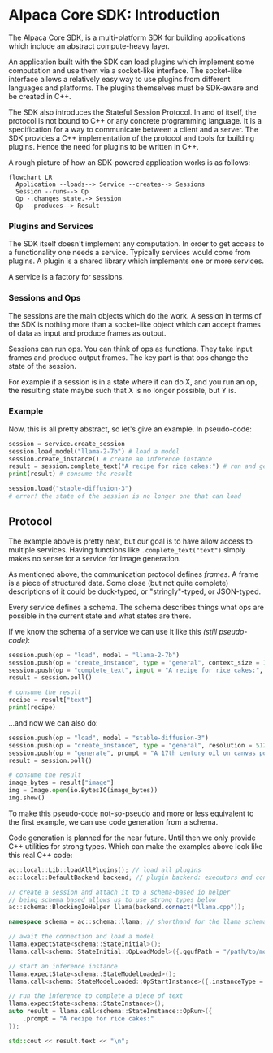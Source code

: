 # Alpaca Core SDK: Introduction

The Alpaca Core SDK, is a multi-platform SDK for building applications which include an abstract compute-heavy layer. 

An application built with the SDK can load plugins which implement some computation and use them via a socket-like interface. The socket-like interface allows a relatively easy way to use plugins from different languages and platforms. The plugins themselves must be SDK-aware and be created in C++.

The SDK also introduces the Stateful Session Protocol. In and of itself, the protocol is not bound to C++ or any concrete programming language. It is a specification for a way to communicate between a client and a server. The SDK provides a C++ implementation of the protocol and tools for building plugins. Hence the need for plugins to be written in C++.

A rough picture of how an SDK-powered application works is as follows:

```mermaid
flowchart LR
  Application --loads--> Service --creates--> Sessions
  Session --runs--> Op
  Op -.changes state.-> Session 
  Op --produces--> Result  
```

### Plugins and Services

The SDK itself doesn't implement any computation. In order to get access to a functionality one needs a service. Typically services would come from plugins. A plugin is a shared library which implements one or more services. 

A service is a factory for sessions. 

### Sessions and Ops

The sessions are the main objects which do the work. A session in terms of the SDK is nothing more than a socket-like object which can accept frames of data as input and produce frames as output.

Sessions can run ops. You can think of ops as functions. They take input frames and produce output frames. The key part is that ops change the state of the session. 

For example if a session is in a state where it can do X, and you run an op, the resulting state maybe such that X is no longer possible, but Y is.

### Example

Now, this is all pretty abstract, so let's give an example. In pseudo-code:

```python
session = service.create_session
session.load_model("llama-2-7b") # load a model
session.create_instance() # create an inference instance
result = session.complete_text("A recipe for rice cakes:") # run and get result
print(result) # consume the result

session.load("stable-diffusion-3") 
# error! the state of the session is no longer one that can load 
```

## Protocol

The example above is pretty neat, but our goal is to have allow access to multiple services. Having functions like `.complete_text("text")` simply makes no sense for a service for image generation.

As mentioned above, the communication protocol defines *frames*. A frame is a piece of structured data. Some close (but not quite complete) descriptions of it could be duck-typed, or "stringly"-typed, or JSON-typed.

Every service defines a schema. The schema describes things what ops are possible in the current state and what states are there.

If we know the schema of a service we can use it like this *(still pseudo-code)*:

```python
session.push(op = "load", model = "llama-2-7b")
session.push(op = "create_instance", type = "general", context_size = 1024)
session.push(op = "complete_text", input = "A recipe for rice cakes:", max_tokens = 2000)
result = session.poll()

# consume the result
recipe = result["text"]
print(recipe)
```

...and now we can also do:

```python
session.push(op = "load", model = "stable-diffusion-3")
session.push(op = "create_instance", type = "general", resolution = 512)
session.push(op = "generate", prompt = "A 17th century oil on canvas portrait of Darth Vader") 
result = session.poll()

# consume the result
image_bytes = result["image"]
img = Image.open(io.BytesIO(image_bytes))
img.show()
```

To make this pseudo-code not-so-pseudo and more or less equivalent to the first example, we can use code generation from a schema.

Code generation is planned for the near future. Until then we only provide C++ utilities for strong types. Which can make the examples above look like this real C++ code:

```cpp
ac::local::Lib::loadAllPlugins(); // load all plugins
ac::local::DefaultBackend backend; // plugin backend: executors and connections

// create a session and attach it to a schema-based io helper
// being schema based allows us to use strong types below
ac::schema::BlockingIoHelper llama(backend.connect("llama.cpp"));

namespace schema = ac::schema::llama; // shorthand for the llama schema

// await the connection and load a model
llama.expectState<schema::StateInitial>();
llama.call<schema::StateInitial::OpLoadModel>({.ggufPath = "/path/to/model.gguf"});

// start an inference instance
llama.expectState<schema::StateModelLoaded>();
llama.call<schema::StateModelLoaded::OpStartInstance>({.instanceType = "general"});

// run the inference to complete a piece of text
llama.expectState<schema::StateInstance>();
auto result = llama.call<schema::StateInstance::OpRun>({
    .prompt = "A recipe for rice cakes:"
});

std::cout << result.text << "\n";
```
